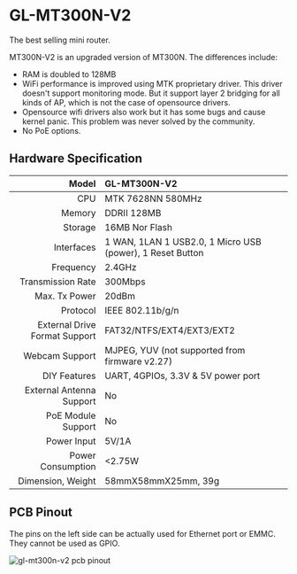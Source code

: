 # 	GL-MT300N-V2

The best selling mini router.



MT300N-V2 is an upgraded version of MT300N. The differences include:

* RAM is doubled to 128MB 
* WiFi performance is improved using MTK proprietary driver. This driver doesn't support monitoring mode. But it support layer 2 bridging for all kinds of AP, which is not the case of opensource drivers.
* Opensource wifi drivers also work but it has some bugs and cause kernel panic. This problem was never solved by the community.  
* No PoE options.



##  Hardware Specification

|                         Model | GL-MT300N-V2                                              |
| ----------------------------: | :-------------------------------------------------------- |
|                           CPU | MTK 7628NN 580MHz                                         |
|                        Memory | DDRII 128MB                                               |
|                       Storage | 16MB Nor Flash                                            |
|                    Interfaces | 1 WAN, 1LAN 1 USB2.0, 1 Micro USB (power), 1 Reset Button |
|                     Frequency | 2.4GHz                                                    |
|             Transmission Rate | 300Mbps                                                   |
|                 Max. Tx Power | 20dBm                                                     |
|                      Protocol | IEEE 802.11b/g/n                                          |
| External Drive Format Support | FAT32/NTFS/EXT4/EXT3/EXT2                                 |
|                Webcam Support | MJPEG, YUV (not supported from firmware v2.27)            |
|                  DIY Features | UART, 4GPIOs, 3.3V & 5V power port                        |
|      External Antenna Support | No                                                        |
|            PoE Module Support | No                                                        |
|                   Power Input | 5V/1A                                                     |
|             Power Consumption | <2.75W                                                    |
|             Dimension, Weight | 58mmX58mmX25mm, 39g                                       |



## PCB Pinout

The pins on the left side can be actually used for Ethernet port or EMMC. They cannot be used as GPIO.

![gl-mt300n-v2 pcb pinout](https://static.gl-inet.com/docs/en/2.x/hardware/mt300n-v2/src/GL-MT300N-V2_PINOUT-1.jpg)

   







